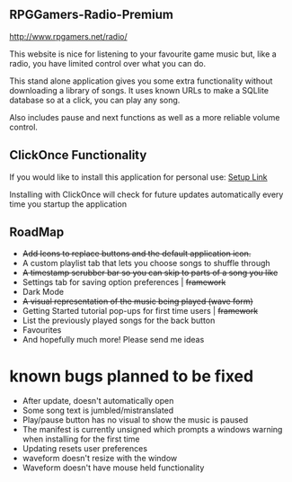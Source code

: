 ## RPGGamers-Radio-Premium

http://www.rpgamers.net/radio/

This website is nice for listening to your favourite game music but, like a radio, you have limited control over what you can do. 

This stand alone application gives you some extra functionality without downloading a library of songs. It uses known URLs to make a SQLlite database so at a click, you can play any song. 

Also includes pause and next functions as well as a more reliable volume control. 

## ClickOnce Functionality

If you would like to install this application for personal use: [Setup Link](https://github.com/DerekGooding/RPGGamers-Radio-Premium/raw/main/bin/publish/setup.exe)

Installing with ClickOnce will check for future updates automatically every time you startup the application

## RoadMap

* ~~Add Icons to replace buttons 	and the default application icon.~~
* A custom playlist tab that lets you choose songs to shuffle through
* ~~A timestamp scrubber bar so you can skip to parts of a song you like~~
* Settings tab for saving option preferences | ~~framework~~
* Dark Mode
* ~~A visual representation of the music being played (wave form)~~
* Getting Started tutorial pop-ups for first time users | ~~framework~~
* List the previously played songs for the back button
* Favourites
* And hopefully much more! Please send me ideas


# known bugs planned to be fixed

* After update, doesn't automatically open
* Some song text is jumbled/mistranslated
* Play/pause button has no visual to show the music is paused
* The manifest is currently unsigned which prompts a windows warning when installing for the first time
* Updating resets user preferences
* waveform doesn't resize with the window
* Waveform doesn't have mouse held functionality
